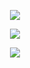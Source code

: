 <p align="center">
  <img src="https://github-readme-stats.vercel.app/api?username=hellodda&show_icons=true&theme=blueberry&hide_title=true&card_width=550" />
</p>

<p align="center">
  <img src="https://streak-stats.demolab.com?user=hellodda&theme=blueberry&card_width=551" />
</p>

<p align="center">
  <img src="https://github-readme-stats.vercel.app/api/top-langs/?username=hellodda&layout=compact&theme=blueberry&card_width=550" />
</p>
